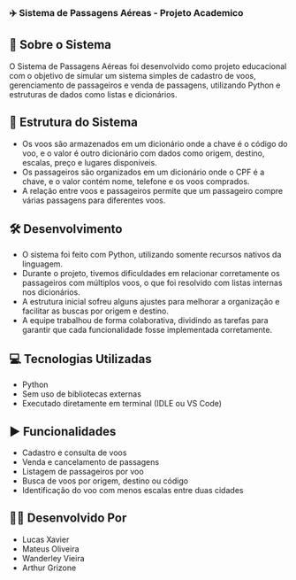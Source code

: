 ### ✈️ Sistema de Passagens Aéreas - Projeto Academico

## 📌 Sobre o Sistema
O Sistema de Passagens Aéreas foi desenvolvido como projeto educacional com o objetivo
de simular um sistema simples de cadastro de voos, gerenciamento de passageiros e
venda de passagens, utilizando Python e estruturas de dados como listas e dicionários.

## 🧱 Estrutura do Sistema
 - Os voos são armazenados em um dicionário onde a chave é o código do voo, e o valor
é outro dicionário com dados como origem, destino, escalas, preço e lugares disponíveis.
 - Os passageiros são organizados em um dicionário onde o CPF é a chave, e o valor
contém nome, telefone e os voos comprados.
 - A relação entre voos e passageiros permite que um passageiro compre várias passagens
para diferentes voos.

## 🛠️ Desenvolvimento
 - O sistema foi feito com Python, utilizando somente recursos nativos da linguagem.
 - Durante o projeto, tivemos dificuldades em relacionar corretamente os passageiros com
múltiplos voos, o que foi resolvido com listas internas nos dicionários.
 - A estrutura inicial sofreu alguns ajustes para melhorar a organização e facilitar as
buscas por origem e destino.
 - A equipe trabalhou de forma colaborativa, dividindo as tarefas para garantir que cada
funcionalidade fosse implementada corretamente.

## 💻 Tecnologias Utilizadas
 - Python 
 - Sem uso de bibliotecas externas
 - Executado diretamente em terminal (IDLE ou VS Code)

## ▶️ Funcionalidades
 - Cadastro e consulta de voos
 - Venda e cancelamento de passagens
 - Listagem de passageiros por voo
 - Busca de voos por origem, destino ou código 
 - Identificação do voo com menos escalas entre duas cidades

## 👨‍💻 Desenvolvido Por
 - Lucas Xavier
 - Mateus Oliveira
 - Wanderley Vieira
 - Arthur Grizone